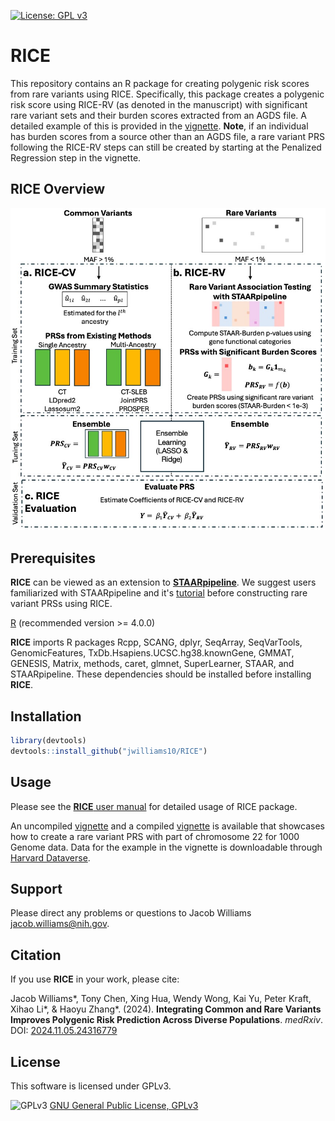 [![License: GPL v3](https://img.shields.io/badge/License-GPLv3-blue.svg)](https://www.gnu.org/licenses/gpl-3.0)

# RICE
This repository contains an R package for creating polygenic risk scores from rare variants using RICE. Specifically, this package creates a polygenic risk score using RICE-RV (as denoted in the manuscript) with significant rare variant sets and their burden scores extracted from an AGDS file. A detailed example of this is provided in the <a href="https://jwilliams10.github.io/RICE_Vignette">vignette</a>. **Note**, if an individual has burden scores from a source other than an AGDS file, a rare variant PRS following the RICE-RV steps can still be created by starting at the Penalized Regression step in the vignette.

## RICE Overview
![alt text](https://github.com/jwilliams10/RICE/blob/main/docs/RICE_Structure.jpg?raw=true)

## Prerequisites
**RICE** can be viewed as an extension to <a href="https://github.com/xihaoli/STAARpipeline">**STAARpipeline**</a>. We suggest users familiarized with STAARpipeline and it's <a href="https://github.com/xihaoli/STAARpipeline-Tutorial">tutorial</a> before constructing rare variant PRSs using RICE.

<a href="https://www.r-project.org">R</a> (recommended version >= 4.0.0)

**RICE** imports R packages Rcpp, SCANG, dplyr, SeqArray, SeqVarTools, GenomicFeatures, TxDb.Hsapiens.UCSC.hg38.knownGene, GMMAT, GENESIS, Matrix, methods, caret, glmnet, SuperLearner, STAAR, and STAARpipeline. These dependencies should be installed before installing **RICE**.

## Installation
```R
library(devtools)
devtools::install_github("jwilliams10/RICE")
```

## Usage
Please see the <a href="docs/RICE_0.1.0.pdf">**RICE** user manual</a> for detailed usage of RICE package.

An uncompiled <a href="vignettes/RICE_Vignette.Rmd">vignette</a> and a compiled <a href="https://jwilliams10.github.io/RICE_Vignette">vignette</a> is available that showcases how to create a rare variant PRS with part of chromosome 22 for 1000 Genome data. Data for the example in the vignette is downloadable through <a href="https://dataverse.harvard.edu/dataset.xhtml?persistentId=doi:10.7910/DVN/Y7AXYA">Harvard Dataverse</a>.

## Support
Please direct any problems or questions to Jacob Williams <jacob.williams@nih.gov>.

## Citation
If you use **RICE** in your work, please cite:

Jacob Williams*, Tony Chen, Xing Hua, Wendy Wong, Kai Yu, Peter Kraft, Xihao Li*, & Haoyu Zhang*. (2024). **Integrating Common and Rare Variants Improves Polygenic Risk Prediction Across Diverse Populations**. _medRxiv_. DOI: <a href="https://doi.org/10.1101/2024.11.05.24316779">2024.11.05.24316779</a> 

## License
This software is licensed under GPLv3.

![GPLv3](http://www.gnu.org/graphics/gplv3-127x51.png)
[GNU General Public License, GPLv3](http://www.gnu.org/copyleft/gpl.html)
